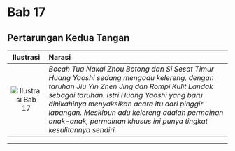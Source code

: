 # Bab 17
## Pertarungan Kedua Tangan


| Ilustrasi | Narasi |
|   :---:   | :---   |
| ![Ilustrasi Bab 17](https://res.cloudinary.com/drzjshskk/image/upload/v1676693001/sdyxz/originals/loch-17_n5qznj.jpg) | _Bocah Tua Nakal Zhou Botong dan Si Sesat Timur Huang Yaoshi sedang mengadu kelereng, dengan taruhan Jiu Yin Zhen Jing dan Rompi Kulit Landak sebagai taruhan. Istri Huang Yaoshi yang baru dinikahinya menyaksikan acara itu dari pinggir lapangan. Meskipun adu kelereng adalah permainan anak-anak, permainan khusus ini punya tingkat kesulitannya sendiri._ |

***


